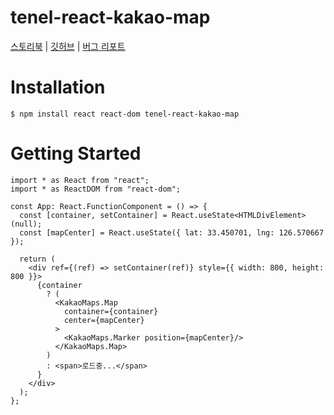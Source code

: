 # tenel-react-kakao-map

[스토리북](https://inceptionjh.github.io/tenel-react-kakao-map/) | [깃허브](https://github.com/inceptionJh/tenel-react-kakao-map) | [버그 리포트](https://github.com/inceptionJh/tenel-react-kakao-map/issues)

# Installation
```
$ npm install react react-dom tenel-react-kakao-map
```

# Getting Started

```tsx
import * as React from "react";
import * as ReactDOM from "react-dom";

const App: React.FunctionComponent = () => {
  const [container, setContainer] = React.useState<HTMLDivElement>(null);
  const [mapCenter] = React.useState({ lat: 33.450701, lng: 126.570667 });

  return (
    <div ref={(ref) => setContainer(ref)} style={{ width: 800, height: 800 }}>
      {container
        ? (
          <KakaoMaps.Map
            container={container}
            center={mapCenter}
          >
            <KakaoMaps.Marker position={mapCenter}/>
          </KakaoMaps.Map>
        )
        : <span>로드중...</span>
      }
    </div>
  );
};

```

